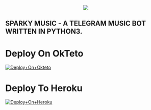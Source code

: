 <p align="center"><a href="https://t.me/TERA_BAAP_Sparky"><img src="https://te.legra.ph/file/2a2b6946c47a07760e733.jpg"></a></p>

## SPARKY MUSIC - A TELEGRAM MUSIC BOT WRITTEN IN PYTHON3.

# Deploy On OkTeto

[![Deploy+On+Okteto](https://img.shields.io/badge/Deploy%20To%20Okteto-informational?style=for-the-badge&logo=Okteto)](https://cloud.okteto.com/deploy?repository=https://github.com/Shailendra34/TGMusicBot)


# Deploy To Heroku

[![Deploy+On+Heroku](https://www.herokucdn.com/deploy/button.svg)](https://heroku.com/deploy)





